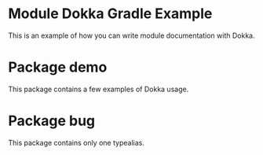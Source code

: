# Module Dokka Gradle Example

This is an example of how you can write module documentation with Dokka.

# Package demo

This package contains a few examples of Dokka usage.

# Package bug

This package contains only one typealias.